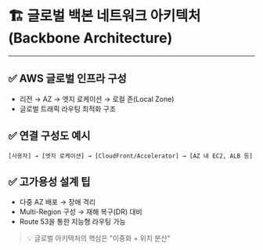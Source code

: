 # 🏗️ 글로벌 백본 네트워크 아키텍처 (Backbone Architecture)

---

## ✅ AWS 글로벌 인프라 구성

- 리전 → AZ → 엣지 로케이션 → 로컬 존(Local Zone)
- 글로벌 트래픽 라우팅 최적화 구조

## ✅ 연결 구성도 예시

```
[사용자] → [엣지 로케이션] → [CloudFront/Accelerator] → [AZ 내 EC2, ALB 등]
```

## ✅ 고가용성 설계 팁

- 다중 AZ 배포 → 장애 격리
- Multi-Region 구성 → 재해 복구(DR) 대비
- Route 53을 통한 지능형 라우팅 가능

> 💡 글로벌 아키텍처의 핵심은 "이중화 + 위치 분산"